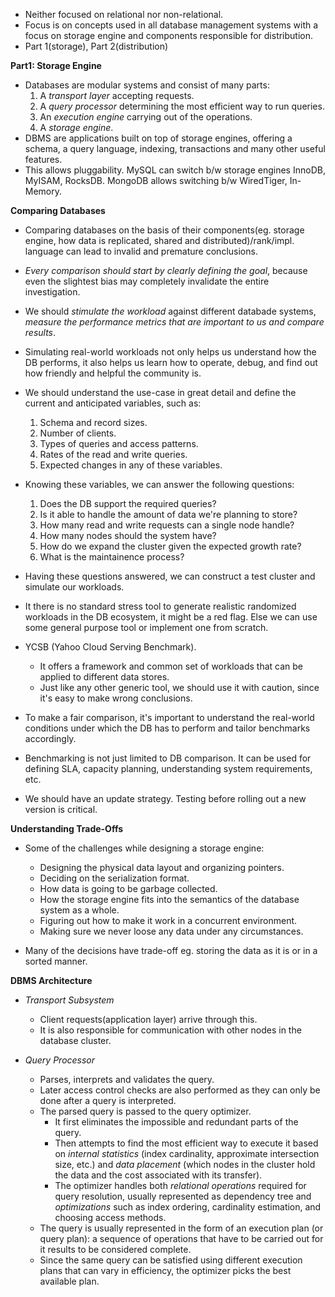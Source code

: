 * Neither focused on relational nor non-relational.
* Focus is on concepts used in all database management systems with a focus on storage engine and components responsible for distribution.
* Part 1(storage), Part 2(distribution)

**Part1: Storage Engine**
* Databases are modular systems and consist of many parts:
    1. A *transport layer* accepting requests.
    2. A *query processor* determining the most efficient way to run queries.
    3. An *execution engine* carrying out of the operations.
    4. A *storage engine*.
* DBMS are applications built on top of storage engines, offering a schema, a query language, indexing, transactions and many other useful features.
* This allows pluggability. MySQL can switch b/w storage engines InnoDB, MyISAM, RocksDB. MongoDB allows switching b/w WiredTiger, In-Memory.

**Comparing Databases**
* Comparing databases on the basis of their components(eg. storage engine, how data is replicated, shared and distributed)/rank/impl. language can lead to invalid and premature conclusions.
* *Every comparison should start by clearly defining the goal*, because even the slightest bias may completely invalidate the entire investigation.
* We should *stimulate the workload* against different databade systems, *measure the performance metrics that are important to us and compare results*.
* Simulating real-world workloads not only helps us understand how the DB performs, it also helps us learn how to operate, debug, and find out how friendly and helpful the community is.

* We should understand the use-case in great detail and define the current and anticipated variables, such as:
    1. Schema and record sizes.
    2. Number of clients.
    3. Types of queries and access patterns.
    4. Rates of the read and write queries.
    5. Expected changes in any of these variables.

* Knowing these variables, we can answer the following questions: 
    1. Does the DB support the required queries?
    2. Is it able to handle the amount of data we're planning to store?
    3. How many read and write requests can a single node handle?
    4. How many nodes should the system have?
    5. How do we expand the cluster given the expected growth rate?
    6. What is the maintainence process?

* Having these questions answered, we can construct a test cluster and simulate our workloads.
* It there is no standard stress tool to generate realistic randomized workloads in the DB ecosystem, it might be a red flag. Else we can use some general purpose tool or implement one from scratch.

* YCSB (Yahoo Cloud Serving Benchmark).
    * It offers a framework and common set of workloads that can be applied to different data stores.
    * Just like any other generic tool, we should use it with caution, since it's easy to make wrong conclusions.

* To make a fair comparison, it's important to understand the real-world conditions under which the DB has to perform and tailor benchmarks accordingly.

* Benchmarking is not just limited to DB comparison. It can be used for defining SLA, capacity planning, understanding system requirements, etc.

* We should have an update strategy. Testing before rolling out a new version is critical.

**Understanding Trade-Offs**

* Some of the challenges while designing a storage engine:
    * Designing the physical data layout and organizing pointers.
    * Deciding on the serialization format.
    * How data is going to be garbage collected.
    * How the storage engine fits into the semantics of the database system as a whole.
    * Figuring out how to make it work in a concurrent environment.
    * Making sure we never loose any data under any circumstances.

* Many of the decisions have trade-off eg. storing the data as it is or in a sorted manner.

**DBMS Architecture**

* *Transport Subsystem*
    * Client requests(application layer) arrive through this.
    * It is also responsible for communication with other nodes in the database cluster.

* *Query Processor*
    * Parses, interprets and validates the query.
    * Later access control checks are also performed as they can only be done after a query is interpreted.
    * The parsed query is passed to the query optimizer.
        * It first eliminates the impossible and redundant parts of the query.
        * Then attempts to find the most efficient way to execute it based on *internal statistics*
            (index cardinality, approximate intersection size, etc.) and *data placement*
            (which nodes in the cluster hold the data and the cost associated with its transfer).
        * The optimizer handles both *relational operations* required for query resolution, usually represented as dependency tree and *optimizations* such as index ordering, cardinality estimation, and choosing access methods.
    * The query is usually represented in the form of an execution plan (or query plan): a sequence of operations that have to be carried out for it results to be considered complete.
    * Since the same query can be satisfied using different execution plans that can vary in efficiency, the optimizer picks the best available plan.